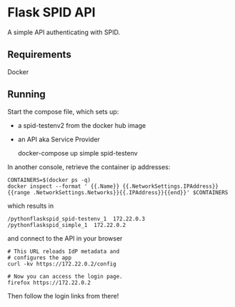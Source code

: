# Flask SPID API

A simple API authenticating with SPID.

## Requirements

Docker

## Running

Start the compose file, which sets up:

  - a spid-testenv2 from the docker hub image
  - an API aka Service Provider

	docker-compose up  simple spid-testenv 

In another console, retrieve the container ip addresses:

	CONTAINERS=$(docker ps -q)	
	docker inspect --format ' {{.Name}} {{.NetworkSettings.IPAddress}} {{range .NetworkSettings.Networks}}{{.IPAddress}}{{end}}' $CONTAINERS

which results in


	/pythonflaskspid_spid-testenv_1  172.22.0.3
	/pythonflaskspid_simple_1  172.22.0.2

and connect to the API in your browser

	# This URL reloads IdP metadata and
	# configures the app
	curl -kv https://172.22.0.2/config

	# Now you can access the login page.
	firefox https://172.22.0.2

Then follow the login links from there!
